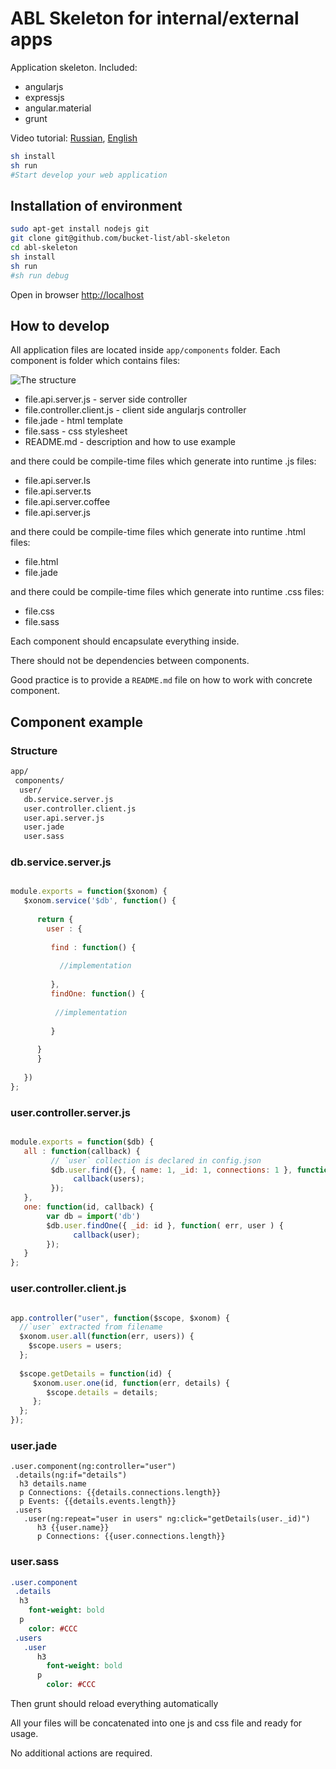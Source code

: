 # ABL Skeleton for internal/external apps

Application skeleton. Included: 

* angularjs
* expressjs
* angular.material
* grunt 


Video tutorial: [Russian](https://www.youtube.com/watch?v=wjoalo8WgJk), [English](https://youtu.be/tzdS_ECiwqA)

```sh
sh install 
sh run
#Start develop your web application
```

## Installation of environment

```sh
sudo apt-get install nodejs git
git clone git@github.com/bucket-list/abl-skeleton
cd abl-skeleton
sh install
sh run
#sh run debug
```

Open in browser [http://localhost]()



## How to develop


All application files are located inside `app/components` folder.
Each component is folder which contains files:

![The structure](http://content.screencast.com/users/a.stegno/folders/Jing/media/4c4bcd1b-cc94-4f5a-99cd-26969867cbcd/00000383.png)

* file.api.server.js - server side controller
* file.controller.client.js - client side angularjs controller
* file.jade - html template
* file.sass - css stylesheet
* README.md - description and how to use example

and there could be compile-time files which generate into runtime .js files:

* file.api.server.ls
* file.api.server.ts
* file.api.server.coffee
* file.api.server.js

and there could be compile-time files which generate into runtime .html files:

* file.html
* file.jade

and there could be compile-time files which generate into runtime .css files:

* file.css
* file.sass

Each component should encapsulate everything inside.

There should not be dependencies between components.

Good practice is to provide a `README.md` file on how to work with concrete component.


## Component example

### Structure

```sh
app/
 components/
  user/
   db.service.server.js
   user.controller.client.js
   user.api.server.js
   user.jade
   user.sass
```

### db.service.server.js

```Javascript 

module.exports = function($xonom) {
   $xonom.service('$db', function() {
   
      return {
        user : {
      
         find : function() {
         
           //implementation
         
         },
         findOne: function() {
         
          //implementation
         
         }
      
      }
      }
   
   })
};
```


### user.controller.server.js

```Javascript 

module.exports = function($db) {
   all : function(callback) {
         // `user` collection is declared in config.json
         $db.user.find({}, { name: 1, _id: 1, connections: 1 }, function( err, users)  {
              callback(users);
         });
   },
   one: function(id, callback) {
        var db = import('db')
        $db.user.findOne({ _id: id }, function( err, user ) {
              callback(user);
        });
   }
};
```

### user.controller.client.js

```Javascript 

app.controller("user", function($scope, $xonom) {
  //`user` extracted from filename
  $xonom.user.all(function(err, users)) {
    $scope.users = users;
  };
  
  $scope.getDetails = function(id) {
     $xonom.user.one(id, function(err, details) { 
        $scope.details = details;
     };
  };
});

```

### user.jade

```Jade 
.user.component(ng:controller="user")
 .details(ng:if="details")
  h3 details.name
  p Connections: {{details.connections.length}}
  p Events: {{details.events.length}}
 .users
   .user(ng:repeat="user in users" ng:click="getDetails(user._id)")
      h3 {{user.name}}
      p Connections: {{user.connections.length}}
```

### user.sass

```Sass
.user.component
 .details
  h3
    font-weight: bold
  p 
    color: #CCC
 .users 
   .user
      h3
        font-weight: bold
      p
        color: #CCC
```

Then grunt should reload everything automatically

All your files will be concatenated into one js and css file and ready for usage.

No additional actions are required.
